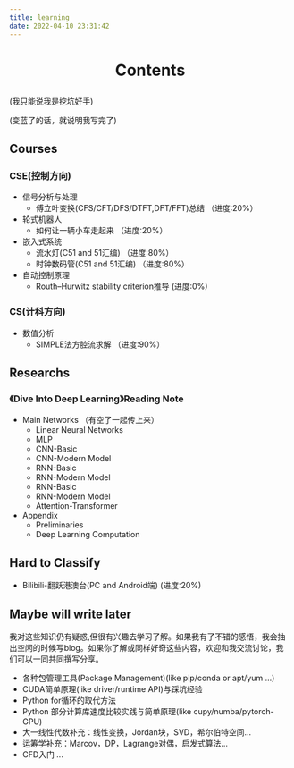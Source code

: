 ```yaml
---
title: learning
date: 2022-04-10 23:31:42
---
```


# <p align="center">Contents</p>

(我只能说我是挖坑好手)

(变蓝了的话，就说明我写完了)

## Courses

### CSE(控制方向)
- 信号分析与处理
  - 傅立叶变换(CFS/CFT/DFS/DTFT,DFT/FFT)总结	（进度:20%）
- 轮式机器人
  - 如何让一辆小车走起来	（进度:20%）
- 嵌入式系统
  - 流水灯(C51 and 51汇编)	（进度:80%）
  - 时钟数码管(C51 and 51汇编) 	（进度:80%）
- 自动控制原理
  - Routh–Hurwitz stability criterion推导	(进度:0%)

### CS(计科方向)

- 数值分析
  - SIMPLE法方腔流求解	（进度:90%）

## Researchs

### 《Dive Into Deep Learning》Reading Note
- Main Networks	（有空了一起传上来）
	- Linear Neural Networks
	- MLP
	- CNN-Basic
	- CNN-Modern Model
	- RNN-Basic
	- RNN-Modern Model
	- RNN-Basic
	- RNN-Modern Model
	- Attention-Transformer
- Appendix
	- Preliminaries
	- Deep Learning Computation

## Hard to Classify
- Bilibili-翻跃港澳台(PC and Android端)	(进度:20%)

## Maybe will write later
我对这些知识仍有疑惑,但很有兴趣去学习了解。如果我有了不错的感悟，我会抽出空闲的时候写blog。如果你了解或同样好奇这些内容，欢迎和我交流讨论，我们可以一同共同撰写分享。

- 各种包管理工具(Package Management)(like pip/conda or apt/yum ...)
- CUDA简单原理(like driver/runtime API)与踩坑经验
- Python for循环的取代方法
- Python 部分计算库速度比较实践与简单原理(like cupy/numba/pytorch-GPU)
- 大一线性代数补充：线性变换，Jordan块，SVD，希尔伯特空间...
- 运筹学补充：Marcov，DP，Lagrange对偶，启发式算法...
- CFD入门
...
